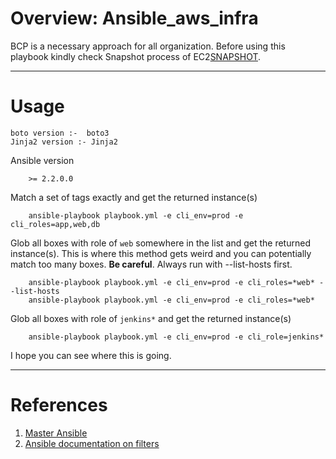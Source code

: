 # Overview: Ansible_aws_infra


BCP is a necessary approach for all organization. Before using this playbook kindly check Snapshot process of EC2[SNAPSHOT](https://github.com/Sunil777/AWS_EC2_SNAPSHOT/).
- - - -
# Usage

```
boto version :-  boto3
Jinja2 version :- Jinja2
```

Ansible version

        >= 2.2.0.0

Match a set of tags exactly and get the returned instance(s)

        ansible-playbook playbook.yml -e cli_env=prod -e cli_roles=app,web,db

Glob all boxes with role of `web` somewhere in the list and get the returned instance(s). This is where this method gets weird and you can potentially match too many boxes. **Be careful**. Always run with --list-hosts first.

        ansible-playbook playbook.yml -e cli_env=prod -e cli_roles=*web* --list-hosts
        ansible-playbook playbook.yml -e cli_env=prod -e cli_roles=*web*

Glob all boxes with role of `jenkins*` and get the returned instance(s)

        ansible-playbook playbook.yml -e cli_env=prod -e cli_role=jenkins*

I hope you can see where this is going.

- - - -
# References

1. [Master Ansible](https://books.google.com/books?id=bvSoCwAAQBAJ&pg=PA67&lpg=PA67&dq=ansible+nested+filters&source=bl&ots=Nfj9uX6i84&sig=eLmypWMp8ZVLbKkZVFJbZtdDi8w&hl=en&sa=X&ved=0ahUKEwjuhdKmpMrQAhVs5IMKHdhCDa44FBDoAQgaMAA#v=onepage&q=ansible%20nested%20filters&f=false)
1. [Ansible documentation on filters](http://docs.ansible.com/ansible/playbooks_filters.html)

